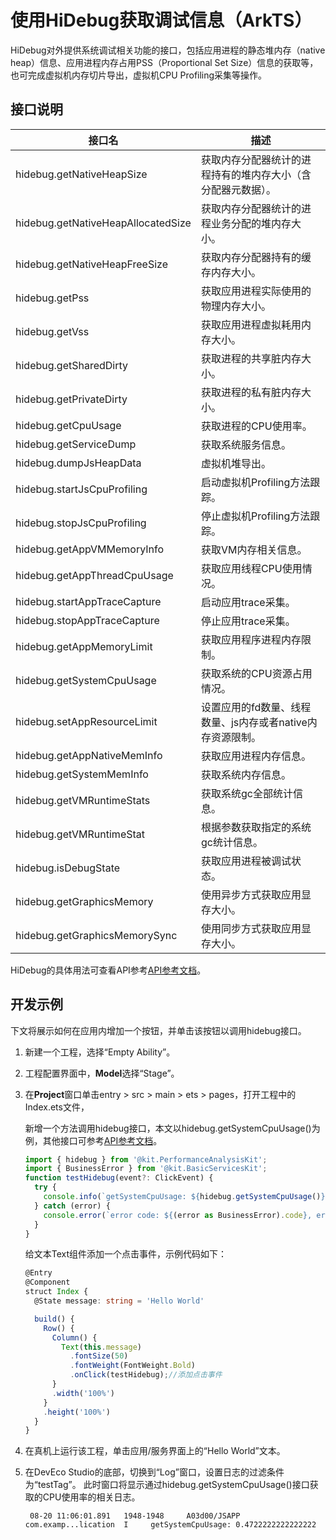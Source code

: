 # 使用HiDebug获取调试信息（ArkTS）

HiDebug对外提供系统调试相关功能的接口，包括应用进程的静态堆内存（native heap）信息、应用进程内存占用PSS（Proportional Set Size）信息的获取等，也可完成虚拟机内存切片导出，虚拟机CPU Profiling采集等操作。

## 接口说明

| 接口名                             | 描述                                                         |
| ---------------------------------- | ------------------------------------------------------------ |
| hidebug.getNativeHeapSize          | 获取内存分配器统计的进程持有的堆内存大小（含分配器元数据）。 |
| hidebug.getNativeHeapAllocatedSize | 获取内存分配器统计的进程业务分配的堆内存大小。               |
| hidebug.getNativeHeapFreeSize      | 获取内存分配器持有的缓存内存大小。                           |
| hidebug.getPss                     | 获取应用进程实际使用的物理内存大小。                         |
| hidebug.getVss                     | 获取应用进程虚拟耗用内存大小。                               |
| hidebug.getSharedDirty             | 获取进程的共享脏内存大小。                                   |
| hidebug.getPrivateDirty            | 获取进程的私有脏内存大小。                                   |
| hidebug.getCpuUsage                | 获取进程的CPU使用率。                                        |
| hidebug.getServiceDump             | 获取系统服务信息。                                           |
| hidebug.dumpJsHeapData             | 虚拟机堆导出。                                               |
| hidebug.startJsCpuProfiling        | 启动虚拟机Profiling方法跟踪。                                |
| hidebug.stopJsCpuProfiling         | 停止虚拟机Profiling方法跟踪。                                |
| hidebug.getAppVMMemoryInfo         | 获取VM内存相关信息。                                         |
| hidebug.getAppThreadCpuUsage       | 获取应用线程CPU使用情况。                                    |
| hidebug.startAppTraceCapture       | 启动应用trace采集。                                          |
| hidebug.stopAppTraceCapture        | 停止应用trace采集。                                          |
| hidebug.getAppMemoryLimit          | 获取应用程序进程内存限制。                                   |
| hidebug.getSystemCpuUsage          | 获取系统的CPU资源占用情况。                                  |
| hidebug.setAppResourceLimit        | 设置应用的fd数量、线程数量、js内存或者native内存资源限制。   |
| hidebug.getAppNativeMemInfo        | 获取应用进程内存信息。                                       |
| hidebug.getSystemMemInfo           | 获取系统内存信息。                                           |
| hidebug.getVMRuntimeStats          | 获取系统gc全部统计信息。                                     |
| hidebug.getVMRuntimeStat           | 根据参数获取指定的系统gc统计信息。                           |
| hidebug.isDebugState               | 获取应用进程被调试状态。                                     |
| hidebug.getGraphicsMemory          | 使用异步方式获取应用显存大小。                    |
| hidebug.getGraphicsMemorySync      | 使用同步方式获取应用显存大小。                    |

HiDebug的具体用法可查看API参考[API参考文档](../reference/apis-performance-analysis-kit/js-apis-hidebug.md)。

## 开发示例

下文将展示如何在应用内增加一个按钮，并单击该按钮以调用hidebug接口。

1. 新建一个工程，选择“Empty Ability”。

2. 工程配置界面中，**Model**选择“Stage”。

3. 在**Project**窗口单击entry &gt; src &gt; main &gt; ets &gt; pages，打开工程中的Index.ets文件，

   新增一个方法调用hidebug接口，本文以hidebug.getSystemCpuUsage()为例，其他接口可参考[API参考文档](../reference/apis-performance-analysis-kit/js-apis-hidebug.md)。

   ```ts
   import { hidebug } from '@kit.PerformanceAnalysisKit';
   import { BusinessError } from '@kit.BasicServicesKit';
   function testHidebug(event?: ClickEvent) {
     try {
       console.info(`getSystemCpuUsage: ${hidebug.getSystemCpuUsage()}`)
     } catch (error) {
       console.error(`error code: ${(error as BusinessError).code}, error msg: ${(error as BusinessError).message}`);
     }
   }
   ```

   给文本Text组件添加一个点击事件，示例代码如下：

   ```ts
   @Entry
   @Component
   struct Index {
     @State message: string = 'Hello World'

     build() {
       Row() {
         Column() {
           Text(this.message)
             .fontSize(50)
             .fontWeight(FontWeight.Bold)
             .onClick(testHidebug);//添加点击事件
         }
         .width('100%')
       }
       .height('100%')
     }
   }
   ```

4. 在真机上运行该工程，单击应用/服务界面上的“Hello World”文本。

5. 在DevEco Studio的底部，切换到“Log”窗口，设置日志的过滤条件为“testTag”。
   此时窗口将显示通过hidebug.getSystemCpuUsage()接口获取的CPU使用率的相关日志。
   ```Text
	08-20 11:06:01.891   1948-1948     A03d00/JSAPP                    com.examp...lication  I     getSystemCpuUsage: 0.4722222222222222
   ```

<!--RP1-->
<!--RP1End-->